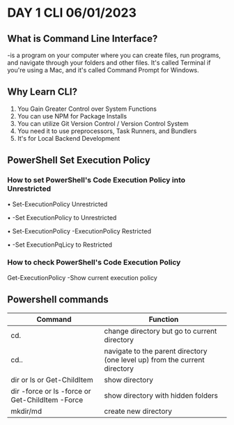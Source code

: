 # DAY 1 CLI 06/01/2023

## What is Command Line Interface?
-is a program on your computer where you can create
files, run programs, and navigate through your folders and other files. It's called Terminal if you're using a Mac, and it's called Command Prompt for Windows.

## Why Learn CLI?
1. You Gain Greater Control over System Functions
2. You can use NPM for Package Installs
3. You can utilize Git Version Control / Version Control System
4. You need it to use preprocessors, Task Runners, and Bundlers
5. It's for Local Backend Development

## PowerShell Set Execution Policy
### How to set PowerShell's Code Execution Policy into Unrestricted
• Set-ExecutionPolicy Unrestricted

• -Set ExecutionPolicy to Unrestricted

• Set-ExecutionPoIicy -ExecutionPolicy Restricted

• -Set ExecutionPqLicy to Restricted

### How to check PowerShell's Code Execution Policy
Get-ExecutionPolicy
-Show current execution policy

## Powershell commands

Command | Function
------- | -------
cd.     | change directory but go to current directory
cd..    | navigate to the parent directory (one level up) from the current directory
dir or ls or Get-ChildItem | show directory
dir -force or ls -force or Get-ChildItem -Force | show directory with hidden folders
mkdir/md <folder name> | create new directory

